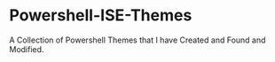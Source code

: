 # Powershell-ISE-Themes
A Collection of Powershell Themes that I have Created and Found and Modified. 
